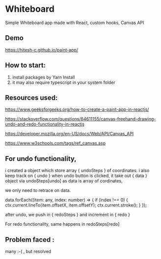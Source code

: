 # Whiteboard 

Simple Whiteboard app made with React, custom hooks, Canvas API

## Demo

https://hitesh-c.github.io/paint-app/

## How to start:

1. install packages by Yarn Install
2. it may also require typescript in your system folder

## Resources used:

https://www.geeksforgeeks.org/how-to-create-a-paint-app-in-reactjs/

https://stackoverflow.com/questions/64611155/canvas-freehand-drawing-undo-and-redo-functionality-in-reactjs

https://developer.mozilla.org/en-US/docs/Web/API/Canvas_API

https://www.w3schools.com/tags/ref_canvas.asp


## For undo functionality, 
i created a object which store array { undoSteps } of coordinates.
i also keep track on { undo } 
when undo button is clicked, it take out { data } object via undoSteps[undo]
as data is array of cordinates,

we only need to retrace on data.

 data.forEach((item: any, index: number) => {
        if (index !== 0) {
          ctx.current.lineTo(item.offsetX, item.offsetY);
          ctx.current.stroke();
        }
      });

after undo, we push in { redoSteps } and increment in { redo } 

For redo functionality, same happens in redoSteps[redo]

## Problem faced :
many :-( , but resolved 


